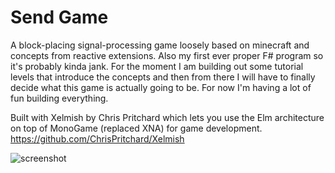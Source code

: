 # Send Game

A block-placing signal-processing game loosely based on minecraft and concepts from reactive extensions. Also my first ever proper F# program so it's probably kinda jank. For the moment I am building out some tutorial levels that introduce the concepts and then from there I will have to finally decide what this game is actually going to be. For now I'm having a lot of fun building everything.

Built with Xelmish by Chris Pritchard which lets you use the Elm architecture on top of MonoGame (replaced XNA) for game development. 
https://github.com/ChrisPritchard/Xelmish

![screenshot](https://raw.githubusercontent.com/bentles/MonoGameXelmish/main/screen.png)
